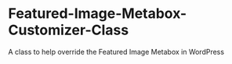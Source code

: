 Featured-Image-Metabox-Customizer-Class
=======================================

A class to help override the Featured Image Metabox in WordPress
